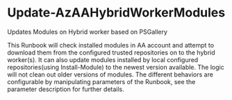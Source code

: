 # Update-AzAAHybridWorkerModules

Updates Modules on Hybrid worker based on PSGallery

This Runbook will check installed modules in AA account and attempt to download them from the configured trusted repositories on to the hybrid worker(s).
It can also update modules installed by local configured repositories(using Install-Module) to the newest version available.
The logic will not clean out older versions of modules.
The different behaviors are configurable by manipulating parameters of the Runbook, see the parameter description for further details.

